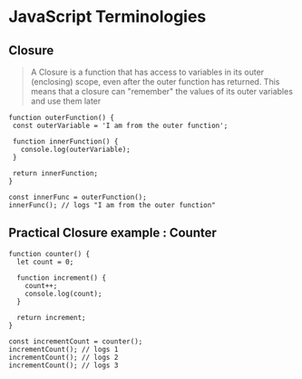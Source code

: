 # JavaScript Terminologies

## Closure 
> A Closure is a function that has access to variables in its outer (enclosing) scope, even after the outer function has returned. This means that a closure can "remember" the values of its outer variables and use them later
 ```
 function outerFunction() {
  const outerVariable = 'I am from the outer function';

  function innerFunction() {
    console.log(outerVariable);
  }

  return innerFunction;
}

const innerFunc = outerFunction();
innerFunc(); // logs "I am from the outer function"

```
## Practical Closure example : Counter
```
function counter() {
  let count = 0;

  function increment() {
    count++;
    console.log(count);
  }

  return increment;
}

const incrementCount = counter();
incrementCount(); // logs 1
incrementCount(); // logs 2
incrementCount(); // logs 3
```